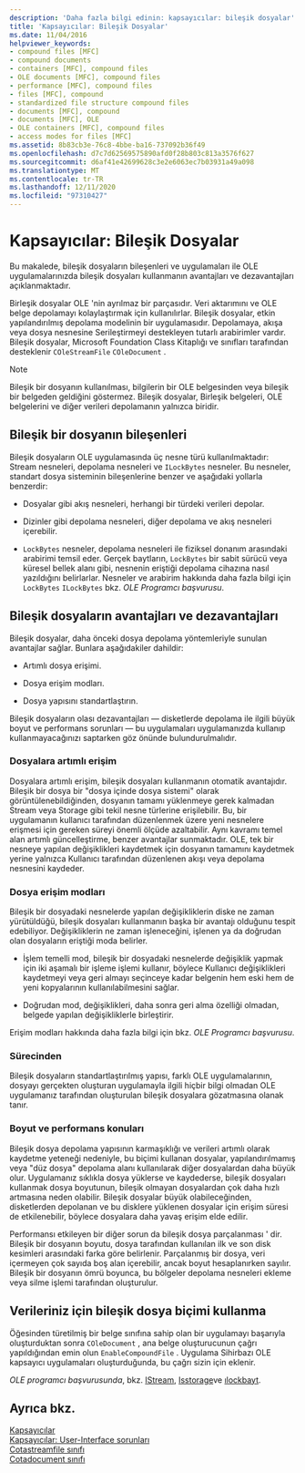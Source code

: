 ```yaml
---
description: 'Daha fazla bilgi edinin: kapsayıcılar: bileşik dosyalar'
title: 'Kapsayıcılar: Bileşik Dosyalar'
ms.date: 11/04/2016
helpviewer_keywords:
- compound files [MFC]
- compound documents
- containers [MFC], compound files
- OLE documents [MFC], compound files
- performance [MFC], compound files
- files [MFC], compound
- standardized file structure compound files
- documents [MFC], compound
- documents [MFC], OLE
- OLE containers [MFC], compound files
- access modes for files [MFC]
ms.assetid: 8b83cb3e-76c8-4bbe-ba16-737092b36f49
ms.openlocfilehash: d7c7d62569575890afd0f28b803c813a3576f627
ms.sourcegitcommit: d6af41e42699628c3e2e6063ec7b03931a49a098
ms.translationtype: MT
ms.contentlocale: tr-TR
ms.lasthandoff: 12/11/2020
ms.locfileid: "97310427"
---
```

# <a name="containers-compound-files"></a>Kapsayıcılar: Bileşik Dosyalar

Bu makalede, bileşik dosyaların bileşenleri ve uygulamaları ile OLE uygulamalarınızda bileşik dosyaları kullanmanın avantajları ve dezavantajları açıklanmaktadır.

Birleşik dosyalar OLE 'nin ayrılmaz bir parçasıdır. Veri aktarımını ve OLE belge depolamayı kolaylaştırmak için kullanılırlar. Bileşik dosyalar, etkin yapılandırılmış depolama modelinin bir uygulamasıdır. Depolamaya, akışa veya dosya nesnesine Serileştirmeyi destekleyen tutarlı arabirimler vardır. Bileşik dosyalar, Microsoft Foundation Class Kitaplığı ve sınıfları tarafından desteklenir `COleStreamFile` `COleDocument` .

> [!NOTE]
> Bileşik bir dosyanın kullanılması, bilgilerin bir OLE belgesinden veya bileşik bir belgeden geldiğini göstermez. Bileşik dosyalar, Birleşik belgeleri, OLE belgelerini ve diğer verileri depolamanın yalnızca biridir.

## <a name="components-of-a-compound-file"></a><a name="_core_components_of_a_compound_file"></a> Bileşik bir dosyanın bileşenleri

Bileşik dosyaların OLE uygulamasında üç nesne türü kullanılmaktadır: Stream nesneleri, depolama nesneleri ve `ILockBytes` nesneler. Bu nesneler, standart dosya sisteminin bileşenlerine benzer ve aşağıdaki yollarla benzerdir:

- Dosyalar gibi akış nesneleri, herhangi bir türdeki verileri depolar.

- Dizinler gibi depolama nesneleri, diğer depolama ve akış nesneleri içerebilir.

- `LockBytes` nesneler, depolama nesneleri ile fiziksel donanım arasındaki arabirimi temsil eder. Gerçek baytların, `LockBytes` bir sabit sürücü veya küresel bellek alanı gibi, nesnenin eriştiği depolama cihazına nasıl yazıldığını belirlarlar. Nesneler ve arabirim hakkında daha fazla bilgi için `LockBytes` `ILockBytes` bkz. *OLE Programcı başvurusu*.

## <a name="advantages-and-disadvantages-of-compound-files"></a><a name="_core_advantages_and_disadvantages_of_compound_files"></a> Bileşik dosyaların avantajları ve dezavantajları

Bileşik dosyalar, daha önceki dosya depolama yöntemleriyle sunulan avantajlar sağlar. Bunlara aşağıdakiler dahildir:

- Artımlı dosya erişimi.

- Dosya erişim modları.

- Dosya yapısını standartlaştırın.

Bileşik dosyaların olası dezavantajları — disketlerde depolama ile ilgili büyük boyut ve performans sorunları — bu uygulamaları uygulamanızda kullanıp kullanmayacağınızı saptarken göz önünde bulundurulmalıdır.

### <a name="incremental-access-to-files"></a><a name="_core_incremental_access_to_files"></a> Dosyalara artımlı erişim

Dosyalara artımlı erişim, bileşik dosyaları kullanmanın otomatik avantajıdır. Bileşik bir dosya bir "dosya içinde dosya sistemi" olarak görüntülenebildiğinden, dosyanın tamamı yüklenmeye gerek kalmadan Stream veya Storage gibi tekil nesne türlerine erişilebilir. Bu, bir uygulamanın kullanıcı tarafından düzenlenmek üzere yeni nesnelere erişmesi için gereken süreyi önemli ölçüde azaltabilir. Aynı kavramı temel alan artımlı güncelleştirme, benzer avantajlar sunmaktadır. OLE, tek bir nesneye yapılan değişiklikleri kaydetmek için dosyanın tamamını kaydetmek yerine yalnızca Kullanıcı tarafından düzenlenen akışı veya depolama nesnesini kaydeder.

### <a name="file-access-modes"></a><a name="_core_file_access_modes"></a> Dosya erişim modları

Bileşik bir dosyadaki nesnelerde yapılan değişikliklerin diske ne zaman yürütüldüğü, bileşik dosyaları kullanmanın başka bir avantajı olduğunu tespit edebiliyor. Değişikliklerin ne zaman işleneceğini, işlenen ya da doğrudan olan dosyaların eriştiği moda belirler.

- İşlem temelli mod, bileşik bir dosyadaki nesnelerde değişiklik yapmak için iki aşamalı bir işleme işlemi kullanır, böylece Kullanıcı değişiklikleri kaydetmeyi veya geri almayı seçinceye kadar belgenin hem eski hem de yeni kopyalarının kullanılabilmesini sağlar.

- Doğrudan mod, değişiklikleri, daha sonra geri alma özelliği olmadan, belgede yapılan değişikliklerle birleştirir.

Erişim modları hakkında daha fazla bilgi için bkz. *OLE Programcı başvurusu*.

### <a name="standardization"></a><a name="_core_standardization"></a> Sürecinden

Bileşik dosyaların standartlaştırılmış yapısı, farklı OLE uygulamalarının, dosyayı gerçekten oluşturan uygulamayla ilgili hiçbir bilgi olmadan OLE uygulamanız tarafından oluşturulan bileşik dosyalara gözatmasına olanak tanır.

### <a name="size-and-performance-considerations"></a><a name="_core_size_and_performance_considerations"></a> Boyut ve performans konuları

Bileşik dosya depolama yapısının karmaşıklığı ve verileri artımlı olarak kaydetme yeteneği nedeniyle, bu biçimi kullanan dosyalar, yapılandırılmamış veya "düz dosya" depolama alanı kullanılarak diğer dosyalardan daha büyük olur. Uygulamanız sıklıkla dosya yüklerse ve kaydederse, bileşik dosyaları kullanmak dosya boyutunun, bileşik olmayan dosyalardan çok daha hızlı artmasına neden olabilir. Bileşik dosyalar büyük olabileceğinden, disketlerden depolanan ve bu disklere yüklenen dosyalar için erişim süresi de etkilenebilir, böylece dosyalara daha yavaş erişim elde edilir.

Performansı etkileyen bir diğer sorun da bileşik dosya parçalanması ' dir. Bileşik bir dosyanın boyutu, dosya tarafından kullanılan ilk ve son disk kesimleri arasındaki farka göre belirlenir. Parçalanmış bir dosya, veri içermeyen çok sayıda boş alan içerebilir, ancak boyut hesaplanırken sayılır. Bileşik bir dosyanın ömrü boyunca, bu bölgeler depolama nesneleri ekleme veya silme işlemi tarafından oluşturulur.

## <a name="using-compound-files-format-for-your-data"></a><a name="_core_using_compound_files_format_for_your_data"></a> Verileriniz için bileşik dosya biçimi kullanma

Öğesinden türetilmiş bir belge sınıfına sahip olan bir uygulamayı başarıyla oluşturduktan sonra `COleDocument` , ana belge oluşturucunun çağrı yapıldığından emin olun `EnableCompoundFile` . Uygulama Sihirbazı OLE kapsayıcı uygulamaları oluşturduğunda, bu çağrı sizin için eklenir.

*OLE programcı başvurusunda*, bkz. [IStream](/windows/win32/api/objidl/nn-objidl-istream), [Isstorage](/windows/win32/api/objidl/nn-objidl-istorage)ve [ılockbayt](/windows/win32/api/objidl/nn-objidl-ilockbytes).

## <a name="see-also"></a>Ayrıca bkz.

[Kapsayıcılar](containers.md)<br/>
[Kapsayıcılar: User-Interface sorunları](containers-user-interface-issues.md)<br/>
[Cotastreamfile sınıfı](reference/colestreamfile-class.md)<br/>
[Cotadocument sınıfı](reference/coledocument-class.md)
